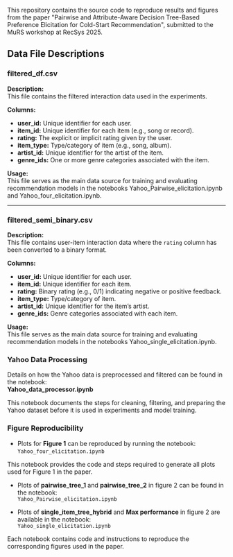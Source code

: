 This repository contains the source code to reproduce results and figures from the paper "Pairwise and Attribute-Aware Decision Tree-Based Preference Elicitation for Cold-Start Recommendation", submitted to the MuRS workshop at RecSys 2025.



## Data File Descriptions

### filtered_df.csv
**Description:**  
This file contains the filtered interaction data used in the experiments.

**Columns:**  
- **user_id:** Unique identifier for each user.  
- **item_id:** Unique identifier for each item (e.g., song or record).  
- **rating:** The explicit or implicit rating given by the user.  
- **item_type:** Type/category of item (e.g., song, album).  
- **artist_id:** Unique identifier for the artist of the item.  
- **genre_ids:** One or more genre categories associated with the item.  

**Usage:**  
This file serves as the main data source for training and evaluating recommendation models in the notebooks Yahoo_Pairwise_elicitation.ipynb and Yahoo_four_elicitation.ipynb.

---

### filtered_semi_binary.csv
**Description:**  
This file contains user-item interaction data where the `rating` column has been converted to a binary format.

**Columns:**  
- **user_id:** Unique identifier for each user.  
- **item_id:** Unique identifier for each item.  
- **rating:** Binary rating (e.g., 0/1) indicating negative or positive feedback.  
- **item_type:** Type/category of item.  
- **artist_id:** Unique identifier for the item’s artist.  
- **genre_ids:** Genre categories associated with each item.  

**Usage:**  
This file serves as the main data source for training and evaluating recommendation models in the notebooks Yahoo_single_elicitation.ipynb.

### Yahoo Data Processing

Details on how the Yahoo data is preprocessed and filtered can be found in the notebook:  
**Yahoo_data_processor.ipynb**

This notebook documents the steps for cleaning, filtering, and preparing the Yahoo dataset before it is used in experiments and model training.


### Figure Reproducibility
- Plots for **Figure 1** can be reproduced by running the notebook:  
  `Yahoo_four_elicitation.ipynb`

This notebook provides the code and steps required to generate all plots used for Figure 1 in the paper.


- Plots of **pairwise_tree_1** and **pairwise_tree_2** in figure 2 can be found in the notebook:  
  `Yahoo_Pairwise_elicitation.ipynb`

- Plots of **single_item_tree_hybrid** and **Max performance** in figure 2 are available in the notebook:  
  `Yahoo_single_elicitation.ipynb`

Each notebook contains code and instructions to reproduce the corresponding figures used in the paper.

